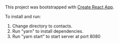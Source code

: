 This project was bootstrapped with [Create React App](https://github.com/facebookincubator/create-react-app).

To install and run:

1) Change directory to contacts.
2) Run "yarn" to install dependencies.
3) Run "yarn start" to start server at port 8080

